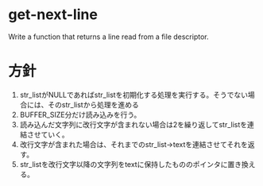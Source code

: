 # get-next-line
Write a function that returns a line read from a file descriptor.

# 方針
1. str_listがNULLであればstr_listを初期化する処理を実行する。そうでない場合には、そのstr_listから処理を進める
2. BUFFER_SIZE分だけ読み込みを行う。
3. 読み込んだ文字列に改行文字が含まれない場合は2を繰り返してstr_listを連結させていく。
4. 改行文字が含まれた場合は、それまでのstr_list->textを連結させてそれを返す。
5. str_listを改行文字以降の文字列をtextに保持したもののポインタに置き換える。

